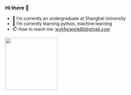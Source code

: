 ### Hi there 👋
- 🔭 I’m currently an undergraduate at Shanghai University
- 🌱 I’m currently learning python, machine learning
- 📫 How to reach me: wyhforwork66@gmail.com
<div align="left">
</span>
<img height="170px" src="https://github-readme-stats.vercel.app/api/top-langs/?username=wyhallenwu&layout=compact&langs_count=8" />
</span>
</div>


